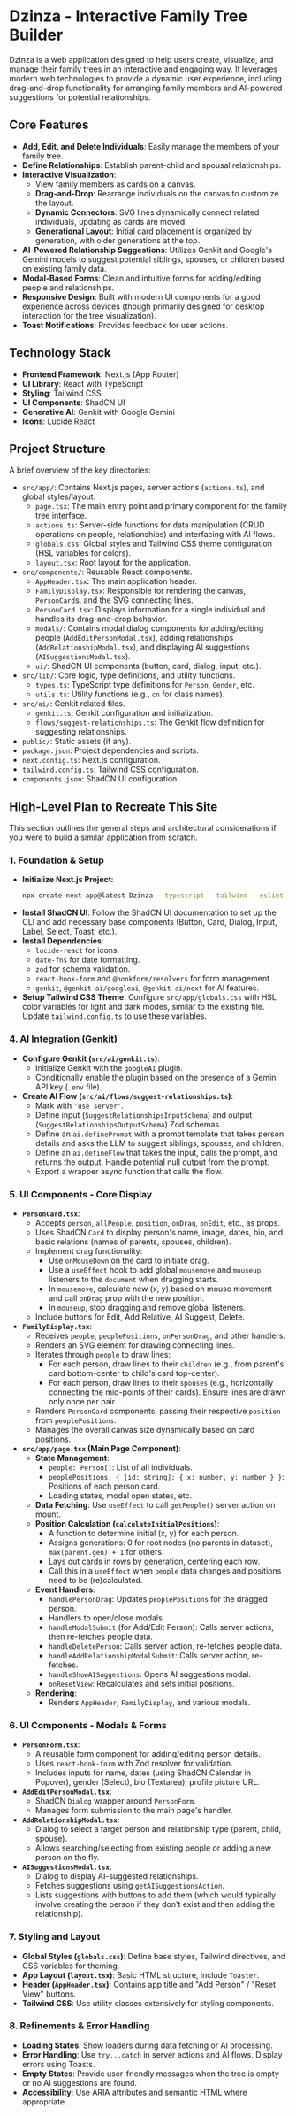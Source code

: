 
# Dzinza - Interactive Family Tree Builder

Dzinza is a web application designed to help users create, visualize, and manage their family trees in an interactive and engaging way. It leverages modern web technologies to provide a dynamic user experience, including drag-and-drop functionality for arranging family members and AI-powered suggestions for potential relationships.

## Core Features

*   **Add, Edit, and Delete Individuals**: Easily manage the members of your family tree.
*   **Define Relationships**: Establish parent-child and spousal relationships.
*   **Interactive Visualization**:
    *   View family members as cards on a canvas.
    *   **Drag-and-Drop**: Rearrange individuals on the canvas to customize the layout.
    *   **Dynamic Connectors**: SVG lines dynamically connect related individuals, updating as cards are moved.
    *   **Generational Layout**: Initial card placement is organized by generation, with older generations at the top.
*   **AI-Powered Relationship Suggestions**: Utilizes Genkit and Google's Gemini models to suggest potential siblings, spouses, or children based on existing family data.
*   **Modal-Based Forms**: Clean and intuitive forms for adding/editing people and relationships.
*   **Responsive Design**: Built with modern UI components for a good experience across devices (though primarily designed for desktop interaction for the tree visualization).
*   **Toast Notifications**: Provides feedback for user actions.

## Technology Stack

*   **Frontend Framework**: Next.js (App Router)
*   **UI Library**: React with TypeScript
*   **Styling**: Tailwind CSS
*   **UI Components**: ShadCN UI
*   **Generative AI**: Genkit with Google Gemini
*   **Icons**: Lucide React

## Project Structure

A brief overview of the key directories:

*   `src/app/`: Contains Next.js pages, server actions (`actions.ts`), and global styles/layout.
    *   `page.tsx`: The main entry point and primary component for the family tree interface.
    *   `actions.ts`: Server-side functions for data manipulation (CRUD operations on people, relationships) and interfacing with AI flows.
    *   `globals.css`: Global styles and Tailwind CSS theme configuration (HSL variables for colors).
    *   `layout.tsx`: Root layout for the application.
*   `src/components/`: Reusable React components.
    *   `AppHeader.tsx`: The main application header.
    *   `FamilyDisplay.tsx`: Responsible for rendering the canvas, `PersonCard`s, and the SVG connecting lines.
    *   `PersonCard.tsx`: Displays information for a single individual and handles its drag-and-drop behavior.
    *   `modals/`: Contains modal dialog components for adding/editing people (`AddEditPersonModal.tsx`), adding relationships (`AddRelationshipModal.tsx`), and displaying AI suggestions (`AISuggestionsModal.tsx`).
    *   `ui/`: ShadCN UI components (button, card, dialog, input, etc.).
*   `src/lib/`: Core logic, type definitions, and utility functions.
    *   `types.ts`: TypeScript type definitions for `Person`, `Gender`, etc.
    *   `utils.ts`: Utility functions (e.g., `cn` for class names).
*   `src/ai/`: Genkit related files.
    *   `genkit.ts`: Genkit configuration and initialization.
    *   `flows/suggest-relationships.ts`: The Genkit flow definition for suggesting relationships.
*   `public/`: Static assets (if any).
*   `package.json`: Project dependencies and scripts.
*   `next.config.ts`: Next.js configuration.
*   `tailwind.config.ts`: Tailwind CSS configuration.
*   `components.json`: ShadCN UI configuration.

## High-Level Plan to Recreate This Site

This section outlines the general steps and architectural considerations if you were to build a similar application from scratch.

### 1. Foundation & Setup

*   **Initialize Next.js Project**:
    ```bash
    npx create-next-app@latest Dzinza --typescript --tailwind --eslint --app
    ```
*   **Install ShadCN UI**: Follow the ShadCN UI documentation to set up the CLI and add necessary base components (Button, Card, Dialog, Input, Label, Select, Toast, etc.).
*   **Install Dependencies**:
    *   `lucide-react` for icons.
    *   `date-fns` for date formatting.
    *   `zod` for schema validation.
    *   `react-hook-form` and `@hookform/resolvers` for form management.
    *   `genkit`, `@genkit-ai/googleai`, `@genkit-ai/next` for AI features.
*   **Setup Tailwind CSS Theme**: Configure `src/app/globals.css` with HSL color variables for light and dark modes, similar to the existing file. Update `tailwind.config.ts` to use these variables.


### 4. AI Integration (Genkit)

*   **Configure Genkit (`src/ai/genkit.ts`)**:
    *   Initialize Genkit with the `googleAI` plugin.
    *   Conditionally enable the plugin based on the presence of a Gemini API key (`.env` file).
*   **Create AI Flow (`src/ai/flows/suggest-relationships.ts`)**:
    *   Mark with `'use server'`.
    *   Define input (`SuggestRelationshipsInputSchema`) and output (`SuggestRelationshipsOutputSchema`) Zod schemas.
    *   Define an `ai.definePrompt` with a prompt template that takes person details and asks the LLM to suggest siblings, spouses, and children.
    *   Define an `ai.defineFlow` that takes the input, calls the prompt, and returns the output. Handle potential null output from the prompt.
    *   Export a wrapper async function that calls the flow.

### 5. UI Components - Core Display

*   **`PersonCard.tsx`**:
    *   Accepts `person`, `allPeople`, `position`, `onDrag`, `onEdit`, etc., as props.
    *   Uses ShadCN `Card` to display person's name, image, dates, bio, and basic relations (names of parents, spouses, children).
    *   Implement drag functionality:
        *   Use `onMouseDown` on the card to initiate drag.
        *   Use a `useEffect` hook to add global `mousemove` and `mouseup` listeners to the `document` when dragging starts.
        *   In `mousemove`, calculate new (x, y) based on mouse movement and call `onDrag` prop with the new position.
        *   In `mouseup`, stop dragging and remove global listeners.
    *   Include buttons for Edit, Add Relative, AI Suggest, Delete.
*   **`FamilyDisplay.tsx`**:
    *   Receives `people`, `peoplePositions`, `onPersonDrag`, and other handlers.
    *   Renders an SVG element for drawing connecting lines.
    *   Iterates through `people` to draw lines:
        *   For each person, draw lines to their `children` (e.g., from parent's card bottom-center to child's card top-center).
        *   For each person, draw lines to their `spouses` (e.g., horizontally connecting the mid-points of their cards). Ensure lines are drawn only once per pair.
    *   Renders `PersonCard` components, passing their respective `position` from `peoplePositions`.
    *   Manages the overall canvas size dynamically based on card positions.
*   **`src/app/page.tsx` (Main Page Component)**:
    *   **State Management**:
        *   `people: Person[]`: List of all individuals.
        *   `peoplePositions: { [id: string]: { x: number, y: number } }`: Positions of each person card.
        *   Loading states, modal open states, etc.
    *   **Data Fetching**: Use `useEffect` to call `getPeople()` server action on mount.
    *   **Position Calculation (`calculateInitialPositions`)**:
        *   A function to determine initial (x, y) for each person.
        *   Assigns generations: 0 for root nodes (no parents in dataset), `max(parent.gen) + 1` for others.
        *   Lays out cards in rows by generation, centering each row.
        *   Call this in a `useEffect` when `people` data changes and positions need to be (re)calculated.
    *   **Event Handlers**:
        *   `handlePersonDrag`: Updates `peoplePositions` for the dragged person.
        *   Handlers to open/close modals.
        *   `handleModalSubmit` (for Add/Edit Person): Calls server actions, then re-fetches people data.
        *   `handleDeletePerson`: Calls server action, re-fetches people data.
        *   `handleAddRelationshipModalSubmit`: Calls server action, re-fetches.
        *   `handleShowAISuggestions`: Opens AI suggestions modal.
        *   `onResetView`: Recalculates and sets initial positions.
    *   **Rendering**:
        *   Renders `AppHeader`, `FamilyDisplay`, and various modals.

### 6. UI Components - Modals & Forms

*   **`PersonForm.tsx`**:
    *   A reusable form component for adding/editing person details.
    *   Uses `react-hook-form` with Zod resolver for validation.
    *   Includes inputs for name, dates (using ShadCN Calendar in Popover), gender (Select), bio (Textarea), profile picture URL.
*   **`AddEditPersonModal.tsx`**:
    *   ShadCN `Dialog` wrapper around `PersonForm`.
    *   Manages form submission to the main page's handler.
*   **`AddRelationshipModal.tsx`**:
    *   Dialog to select a target person and relationship type (parent, child, spouse).
    *   Allows searching/selecting from existing people or adding a new person on the fly.
*   **`AISuggestionsModal.tsx`**:
    *   Dialog to display AI-suggested relationships.
    *   Fetches suggestions using `getAISuggestionsAction`.
    *   Lists suggestions with buttons to add them (which would typically involve creating the person if they don't exist and then adding the relationship).

### 7. Styling and Layout

*   **Global Styles (`globals.css`)**: Define base styles, Tailwind directives, and CSS variables for theming.
*   **App Layout (`layout.tsx`)**: Basic HTML structure, include `Toaster`.
*   **Header (`AppHeader.tsx`)**: Contains app title and "Add Person" / "Reset View" buttons.
*   **Tailwind CSS**: Use utility classes extensively for styling components.

### 8. Refinements & Error Handling

*   **Loading States**: Show loaders during data fetching or AI processing.
*   **Error Handling**: Use `try...catch` in server actions and AI flows. Display errors using Toasts.
*   **Empty States**: Provide user-friendly messages when the tree is empty or no AI suggestions are found.
*   **Accessibility**: Use ARIA attributes and semantic HTML where appropriate.
